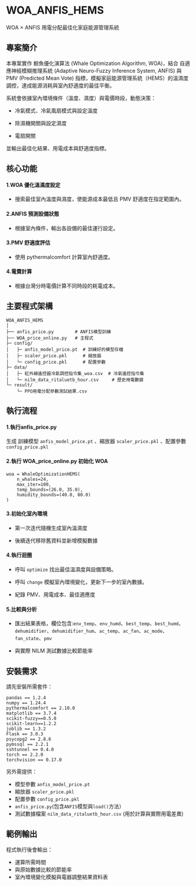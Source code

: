# WOA_ANFIS_HEMS
WOA × ANFIS 用電分配最佳化家庭能源管理系統

## 專案簡介

本專案實作 鯨魚優化演算法 (Whale Optimization Algorithm, WOA)，結合 自適應神經模糊推理系統 (Adaptive Neuro-Fuzzy Inference System, ANFIS) 與 PMV (Predicted Mean Vote) 指標，模擬家庭能源管理系統（HEMS）的溫濕度調控，達成能源消耗與室內舒適度的最佳平衡。

系統會依據室內環境條件（溫度、濕度）與電價時段，動態決策：

 - 冷氣模式、冷氣風扇模式與設定溫度

 - 除濕機開關與設定濕度

 - 電扇開關

並輸出最佳化結果、用電成本與舒適度指標。

## 核心功能

#### 1.WOA 優化溫濕度設定

 - 搜索最佳室內溫度與濕度，使能源成本最低且 PMV 舒適度在指定範圍內。

#### 2.ANFIS 預測設備狀態

 - 根據室內條件，輸出各設備的最佳運行設定。

#### 3.PMV 舒適度評估

 - 使用 pythermalcomfort 計算室內舒適度。

#### 4.電費計算

 - 根據台灣分時電價計算不同時段的耗電成本。

## 主要程式架構

```
WOA_ANFIS_HEMS
│
├── anfis_price.py        # ANFIS模型訓練
├── WOA_price_online.py   # 主程式
├─ config/
│   ├─ anfis_model_price.pt  # 訓練好的模型存檔
│   ├─ scaler_price.pkl      # 縮放器
│   └─ config_price.pkl      # 配置參數
├─ data/
│   ├─ 紅外線遙控器冷氣調控指令集_woa.csv  # 冷氣遙控指令集
│   └─ nilm_data_ritaluetb_hour.csv     # 歷史用電數據
└─ result/
    └─ PPO用電分配參數測試結果.csv
```

## 執行流程

#### 1.執行anfis_price.py

生成 訓練模型 `anfis_model_price.pt` 、縮放器 `scaler_price.pkl` 、配置參數 `config_price.pkl`

#### 2.執行 WOA_price_online.py 初始化 WOA

```
woa = WhaleOptimizationHEMS(
    n_whales=24,
    max_iter=100,
    temp_bounds=(26.0, 35.0),
    humidity_bounds=(40.0, 80.0)
)
```

#### 3.初始化室內環境

 - 第一次迭代隨機生成室內溫濕度

 - 後續迭代移除舊資料並新增模擬數據

#### 4.執行迴圈

 - 呼叫 `optimize` 找出最佳溫濕度與設備策略。

 - 呼叫 `change` 模擬室內環境變化，更新下一步的室內數據。

 - 紀錄 PMV、用電成本、最佳適應度

#### 5.比較與分析

 - 匯出結果表格，欄位包含:`env_temp`、`env_humd`、`best_temp`、`best_humd`、`dehumidifier`、`dehumidifier_hum`、`ac_temp`、`ac_fan`、`ac_mode`、`fan_state`、`pmv`

 - 與實際 NILM 測試數據比較節能率

## 安裝需求

請先安裝所需套件：
```
pandas == 1.2.4
numpy == 1.24.4
pythermalcomfort == 2.10.0
matplotlib == 3.7.4
scikit-fuzzy==0.5.0
scikit-learn==1.2.2
joblib == 1.3.2
Flask == 3.0.3
psycopg2 == 2.8.6
pymssql == 2.2.1
sshtunnel == 0.4.0
torch == 2.2.0
torchvision == 0.17.0
```

另外需提供：
 
 - 模型參數 `anfis_model_price.pt`
 - 縮放器 `scaler_price.pkl`
 - 配置參數 `config_price.pkl`
 - `anfis_price.py`(包含`ANFIS`模型與`load()`方法）
 - 測試數據檔案 `nilm_data_ritaluetb_hour.csv` (用於計算與實際用電差異)

## 範例輸出

程式執行後會輸出：

 - 運算所需時間
 - 與原始數據比較的節能率
 - 室內環境變化模擬與電器調整結果資料表
